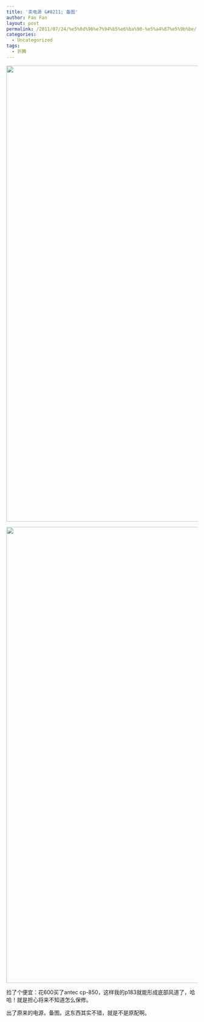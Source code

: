 ```yaml
---
title: '卖电源 &#8211; 备图'
author: Fan Fan
layout: post
permalink: /2011/07/24/%e5%8d%96%e7%94%b5%e6%ba%90-%e5%a4%87%e5%9b%be/
categories:
  - Uncategorized
tags:
  - 折腾
---
```

[<img class="alignnone size-full wp-image-1043" title="IMG_1617" src="http://fkpwolf.net/WordPress/wp-content/uploads/2011/07/IMG_1617.jpg" alt="" width="1600" height="1200" />][1]

[<img class="alignnone size-full wp-image-1042" title="IMG_1614" src="http://fkpwolf.net/WordPress/wp-content/uploads/2011/07/IMG_1614.jpg" alt="" width="1600" height="1200" />][2]

捡了个便宜：花600买了antec cp-850，这样我的p183就能形成底部风道了，哈哈！就是担心将来不知道怎么保修。

出了原来的电源，备图。这东西其实不错，就是不是原配啊。

 [1]: http://fkpwolf.net/WordPress/wp-content/uploads/2011/07/IMG_1617.jpg
 [2]: http://fkpwolf.net/WordPress/wp-content/uploads/2011/07/IMG_1614.jpg